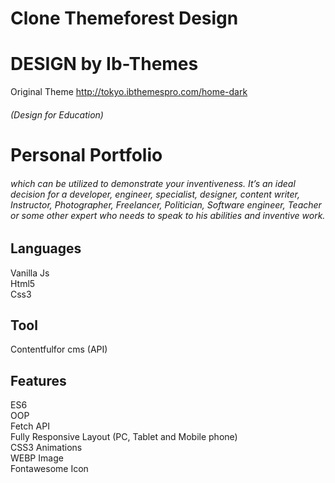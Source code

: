 # Clone Themeforest Design 
# DESIGN by Ib-Themes
Original Theme
http://tokyo.ibthemespro.com/home-dark
###### (Design for Education)
# Personal Portfolio


###### which can be utilized to demonstrate your inventiveness. It’s an ideal decision for a developer, engineer, specialist, designer, content writer, Instructor, Photographer, Freelancer, Politician, Software engineer, Teacher or some other expert who needs to speak to his abilities and inventive work. 

## Languages
Vanilla Js <br>
Html5<br>
Css3

## Tool 
Contentfulfor cms (API)<br>


## Features
ES6<br>
OOP<br>
Fetch API <br>
Fully Responsive Layout (PC, Tablet and Mobile phone)<br>
CSS3 Animations<br>
WEBP Image <br>
Fontawesome Icon
